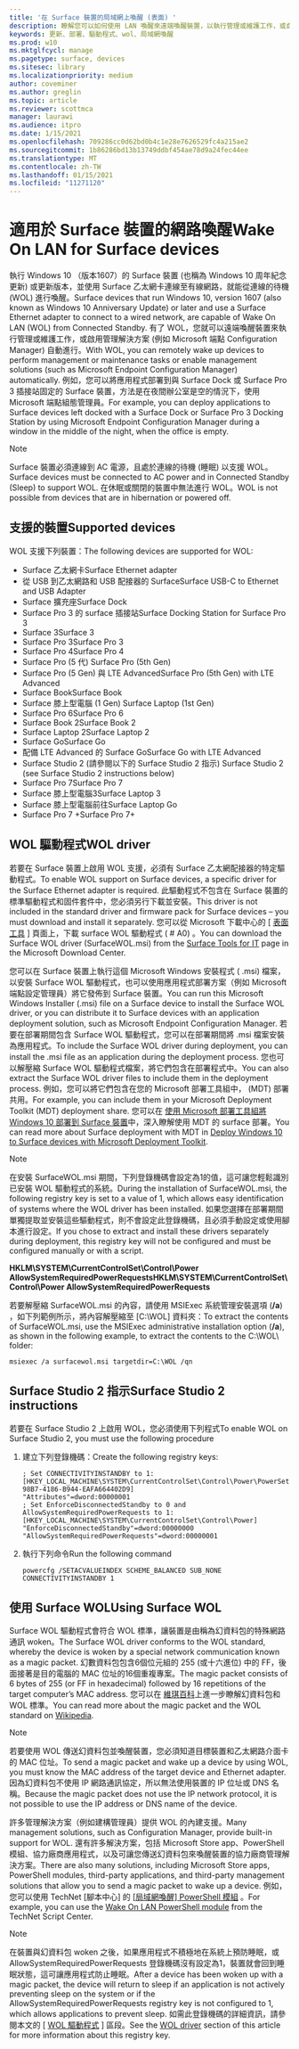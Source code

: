```yaml
---
title: '在 Surface 裝置的局域網上喚醒 (表面) '
description: 瞭解您可以如何使用 LAN 喚醒來遠端喚醒裝置，以執行管理或維護工作，或自動啟用管理解決方案，即使裝置已斷電也一樣。
keywords: 更新、部署、驅動程式、wol、局域網喚醒
ms.prod: w10
ms.mktglfcycl: manage
ms.pagetype: surface, devices
ms.sitesec: library
ms.localizationpriority: medium
author: coveminer
ms.author: greglin
ms.topic: article
ms.reviewer: scottmca
manager: laurawi
ms.audience: itpro
ms.date: 1/15/2021
ms.openlocfilehash: 709286cc0d62bd0b4c1e28e7626529fc4a215ae2
ms.sourcegitcommit: 1b86286bd13b13749ddbf454ae78d9a24fec44ee
ms.translationtype: MT
ms.contentlocale: zh-TW
ms.lasthandoff: 01/15/2021
ms.locfileid: "11271120"
---
```

# <span data-ttu-id="dceef-104">適用於 Surface 裝置的網路喚醒</span><span class="sxs-lookup"><span data-stu-id="dceef-104">Wake On LAN for Surface devices</span></span>

<span data-ttu-id="dceef-105">執行 Windows 10 （版本1607）的 Surface 裝置 (也稱為 Windows 10 周年紀念更新) 或更新版本，並使用 Surface 乙太網卡連線至有線網路，就能從連線的待機 (WOL) 進行喚醒。</span><span class="sxs-lookup"><span data-stu-id="dceef-105">Surface devices that run Windows 10, version 1607 (also known as Windows 10 Anniversary Update) or later and use a Surface Ethernet adapter to connect to a wired network, are capable of Wake On LAN (WOL) from Connected Standby.</span></span> <span data-ttu-id="dceef-106">有了 WOL，您就可以遠端喚醒裝置來執行管理或維護工作，或啟用管理解決方案 (例如 Microsoft 端點 Configuration Manager) 自動進行。</span><span class="sxs-lookup"><span data-stu-id="dceef-106">With WOL, you can remotely wake up devices to perform management or maintenance tasks or enable management solutions (such as Microsoft Endpoint Configuration Manager) automatically.</span></span> <span data-ttu-id="dceef-107">例如，您可以將應用程式部署到與 Surface Dock 或 Surface Pro 3 插接站固定的 Surface 裝置，方法是在夜間辦公室是空的情況下，使用 Microsoft 端點組態管理員。</span><span class="sxs-lookup"><span data-stu-id="dceef-107">For example, you can deploy applications to Surface devices left docked with a Surface Dock or Surface Pro 3 Docking Station by using Microsoft Endpoint Configuration Manager during a window in the middle of the night, when the office is empty.</span></span>

>[!NOTE]
><span data-ttu-id="dceef-108">Surface 裝置必須連線到 AC 電源，且處於連線的待機 (睡眠) 以支援 WOL。</span><span class="sxs-lookup"><span data-stu-id="dceef-108">Surface devices must be connected to AC power and in Connected Standby (Sleep) to support WOL.</span></span> <span data-ttu-id="dceef-109">在休眠或關閉的裝置中無法進行 WOL。</span><span class="sxs-lookup"><span data-stu-id="dceef-109">WOL is not possible from devices that are in hibernation or powered off.</span></span>

## <span data-ttu-id="dceef-110">支援的裝置</span><span class="sxs-lookup"><span data-stu-id="dceef-110">Supported devices</span></span>

<span data-ttu-id="dceef-111">WOL 支援下列裝置：</span><span class="sxs-lookup"><span data-stu-id="dceef-111">The following devices are supported for WOL:</span></span>

* <span data-ttu-id="dceef-112">Surface 乙太網卡</span><span class="sxs-lookup"><span data-stu-id="dceef-112">Surface Ethernet adapter</span></span>
* <span data-ttu-id="dceef-113">從 USB 到乙太網路和 USB 配接器的 Surface</span><span class="sxs-lookup"><span data-stu-id="dceef-113">Surface USB-C to Ethernet and USB Adapter</span></span>
* <span data-ttu-id="dceef-114">Surface 擴充座</span><span class="sxs-lookup"><span data-stu-id="dceef-114">Surface Dock</span></span>
* <span data-ttu-id="dceef-115">Surface Pro 3 的 surface 插接站</span><span class="sxs-lookup"><span data-stu-id="dceef-115">Surface Docking Station for Surface Pro 3</span></span>
* <span data-ttu-id="dceef-116">Surface 3</span><span class="sxs-lookup"><span data-stu-id="dceef-116">Surface 3</span></span>
* <span data-ttu-id="dceef-117">Surface Pro 3</span><span class="sxs-lookup"><span data-stu-id="dceef-117">Surface Pro 3</span></span>
* <span data-ttu-id="dceef-118">Surface Pro 4</span><span class="sxs-lookup"><span data-stu-id="dceef-118">Surface Pro 4</span></span>
* <span data-ttu-id="dceef-119">Surface Pro (5 代) </span><span class="sxs-lookup"><span data-stu-id="dceef-119">Surface Pro (5th Gen)</span></span>
* <span data-ttu-id="dceef-120">Surface Pro (5 Gen) 與 LTE Advanced</span><span class="sxs-lookup"><span data-stu-id="dceef-120">Surface Pro (5th Gen) with LTE Advanced</span></span>
* <span data-ttu-id="dceef-121">Surface Book</span><span class="sxs-lookup"><span data-stu-id="dceef-121">Surface Book</span></span>
* <span data-ttu-id="dceef-122">Surface 膝上型電腦 (1 Gen) </span><span class="sxs-lookup"><span data-stu-id="dceef-122">Surface Laptop (1st Gen)</span></span>
* <span data-ttu-id="dceef-123">Surface Pro 6</span><span class="sxs-lookup"><span data-stu-id="dceef-123">Surface Pro 6</span></span>
* <span data-ttu-id="dceef-124">Surface Book 2</span><span class="sxs-lookup"><span data-stu-id="dceef-124">Surface Book 2</span></span>
* <span data-ttu-id="dceef-125">Surface Laptop 2</span><span class="sxs-lookup"><span data-stu-id="dceef-125">Surface Laptop 2</span></span>
* <span data-ttu-id="dceef-126">Surface Go</span><span class="sxs-lookup"><span data-stu-id="dceef-126">Surface Go</span></span>
* <span data-ttu-id="dceef-127">配備 LTE Advanced 的 Surface Go</span><span class="sxs-lookup"><span data-stu-id="dceef-127">Surface Go with LTE Advanced</span></span>
* <span data-ttu-id="dceef-128">Surface Studio 2 (請參閱以下的 Surface Studio 2 指示) </span><span class="sxs-lookup"><span data-stu-id="dceef-128">Surface Studio 2 (see Surface Studio 2 instructions below)</span></span>
* <span data-ttu-id="dceef-129">Surface Pro 7</span><span class="sxs-lookup"><span data-stu-id="dceef-129">Surface Pro 7</span></span>
* <span data-ttu-id="dceef-130">Surface 膝上型電腦3</span><span class="sxs-lookup"><span data-stu-id="dceef-130">Surface Laptop 3</span></span>
* <span data-ttu-id="dceef-131">Surface 膝上型電腦前往</span><span class="sxs-lookup"><span data-stu-id="dceef-131">Surface Laptop Go</span></span>
* <span data-ttu-id="dceef-132">Surface Pro 7 +</span><span class="sxs-lookup"><span data-stu-id="dceef-132">Surface Pro 7+</span></span>

## <span data-ttu-id="dceef-133">WOL 驅動程式</span><span class="sxs-lookup"><span data-stu-id="dceef-133">WOL driver</span></span>

<span data-ttu-id="dceef-134">若要在 Surface 裝置上啟用 WOL 支援，必須有 Surface 乙太網配接器的特定驅動程式。</span><span class="sxs-lookup"><span data-stu-id="dceef-134">To enable WOL support on Surface devices, a specific driver for the Surface Ethernet adapter is required.</span></span> <span data-ttu-id="dceef-135">此驅動程式不包含在 Surface 裝置的標準驅動程式和固件套件中，您必須另行下載並安裝。</span><span class="sxs-lookup"><span data-stu-id="dceef-135">This driver is not included in the standard driver and firmware pack for Surface devices – you must download and install it separately.</span></span> <span data-ttu-id="dceef-136">您可以從 Microsoft 下載中心的 [ [表面工具](https://www.microsoft.com/download/details.aspx?id=46703) ] 頁面上，下載 surface WOL 驅動程式 ( # A0) 。</span><span class="sxs-lookup"><span data-stu-id="dceef-136">You can download the Surface WOL driver (SurfaceWOL.msi) from the [Surface Tools for IT](https://www.microsoft.com/download/details.aspx?id=46703) page in the Microsoft Download Center.</span></span>

<span data-ttu-id="dceef-137">您可以在 Surface 裝置上執行這個 Microsoft Windows 安裝程式 ( .msi) 檔案，以安裝 Surface WOL 驅動程式，也可以使用應用程式部署方案（例如 Microsoft 端點設定管理員）將它發佈到 Surface 裝置。</span><span class="sxs-lookup"><span data-stu-id="dceef-137">You can run this Microsoft Windows Installer (.msi) file on a Surface device to install the Surface WOL driver, or you can distribute it to Surface devices with an application deployment solution, such as Microsoft Endpoint Configuration Manager.</span></span> <span data-ttu-id="dceef-138">若要在部署期間包含 Surface WOL 驅動程式，您可以在部署期間將 .msi 檔案安裝為應用程式。</span><span class="sxs-lookup"><span data-stu-id="dceef-138">To include the Surface WOL driver during deployment, you can install the .msi file as an application during the deployment process.</span></span> <span data-ttu-id="dceef-139">您也可以解壓縮 Surface WOL 驅動程式檔案，將它們包含在部署程式中。</span><span class="sxs-lookup"><span data-stu-id="dceef-139">You can also extract the Surface WOL driver files to include them in the deployment process.</span></span> <span data-ttu-id="dceef-140">例如，您可以將它們包含在您的 Microsoft 部署工具組中， (MDT) 部署共用。</span><span class="sxs-lookup"><span data-stu-id="dceef-140">For example, you can include them in your Microsoft Deployment Toolkit (MDT) deployment share.</span></span> <span data-ttu-id="dceef-141">您可以在 [使用 Microsoft 部署工具組將 Windows 10 部署到 Surface 裝置](https://technet.microsoft.com/itpro/surface/deploy-windows-10-to-surface-devices-with-mdt)中，深入瞭解使用 MDT 的 surface 部署。</span><span class="sxs-lookup"><span data-stu-id="dceef-141">You can read more about Surface deployment with MDT in [Deploy Windows 10 to Surface devices with Microsoft Deployment Toolkit](https://technet.microsoft.com/itpro/surface/deploy-windows-10-to-surface-devices-with-mdt).</span></span>

> [!NOTE]
> <span data-ttu-id="dceef-142">在安裝 SurfaceWOL.msi 期間，下列登錄機碼會設定為1的值，這可讓您輕鬆識別已安裝 WOL 驅動程式的系統。</span><span class="sxs-lookup"><span data-stu-id="dceef-142">During the installation of SurfaceWOL.msi, the following registry key is set to a value of 1, which allows easy identification of systems where the WOL driver has been installed.</span></span> <span data-ttu-id="dceef-143">如果您選擇在部署期間單獨提取並安裝這些驅動程式，則不會設定此登錄機碼，且必須手動設定或使用腳本進行設定。</span><span class="sxs-lookup"><span data-stu-id="dceef-143">If you chose to extract and install these drivers separately during deployment, this registry key will not be configured and must be configured manually or with a script.</span></span>
> 
> **<span data-ttu-id="dceef-144">HKLM\SYSTEM\CurrentControlSet\Control\Power AllowSystemRequiredPowerRequests</span><span class="sxs-lookup"><span data-stu-id="dceef-144">HKLM\SYSTEM\CurrentControlSet\Control\Power AllowSystemRequiredPowerRequests</span></span>** 

<span data-ttu-id="dceef-145">若要解壓縮 SurfaceWOL.msi 的內容，請使用 MSIExec 系統管理安裝選項 (**/a**) ，如下列範例所示，將內容解壓縮至 [C:\WOL\] 資料夾：</span><span class="sxs-lookup"><span data-stu-id="dceef-145">To extract the contents of SurfaceWOL.msi, use the MSIExec administrative installation option (**/a**), as shown in the following example, to extract the contents to the C:\WOL\ folder:</span></span>

   `msiexec /a surfacewol.msi targetdir=C:\WOL /qn`

## <span data-ttu-id="dceef-146">Surface Studio 2 指示</span><span class="sxs-lookup"><span data-stu-id="dceef-146">Surface Studio 2 instructions</span></span>

<span data-ttu-id="dceef-147">若要在 Surface Studio 2 上啟用 WOL，您必須使用下列程式</span><span class="sxs-lookup"><span data-stu-id="dceef-147">To enable WOL on Surface Studio 2, you must use the following procedure</span></span>

1. <span data-ttu-id="dceef-148">建立下列登錄機碼：</span><span class="sxs-lookup"><span data-stu-id="dceef-148">Create the following registry keys:</span></span>

   ```console
   ; Set CONNECTIVITYINSTANDBY to 1:
   [HKEY_LOCAL_MACHINE\SYSTEM\CurrentControlSet\Control\Power\PowerSettings\F15576E8-98B7-4186-B944-EAFA664402D9]
   "Attributes"=dword:00000001
   ; Set EnforceDisconnectedStandby to 0 and AllowSystemRequiredPowerRequests to 1:
   [HKEY_LOCAL_MACHINE\SYSTEM\CurrentControlSet\Control\Power]
   "EnforceDisconnectedStandby"=dword:00000000
   "AllowSystemRequiredPowerRequests"=dword:00000001
   ```

2. <span data-ttu-id="dceef-149">執行下列命令</span><span class="sxs-lookup"><span data-stu-id="dceef-149">Run the following command</span></span>

    ```powercfg /SETACVALUEINDEX SCHEME_BALANCED SUB_NONE CONNECTIVITYINSTANDBY 1```

## <span data-ttu-id="dceef-150">使用 Surface WOL</span><span class="sxs-lookup"><span data-stu-id="dceef-150">Using Surface WOL</span></span>

<span data-ttu-id="dceef-151">Surface WOL 驅動程式會符合 WOL 標準，讓裝置是由稱為幻資料包的特殊網路通訊 woken。</span><span class="sxs-lookup"><span data-stu-id="dceef-151">The Surface WOL driver conforms to the WOL standard, whereby the device is woken by a special network communication known as a magic packet.</span></span> <span data-ttu-id="dceef-152">幻數資料包包含6個位元組的 255 (或十六進位) 中的 FF，後面接著是目的電腦的 MAC 位址的16個重複專案。</span><span class="sxs-lookup"><span data-stu-id="dceef-152">The magic packet consists of 6 bytes of 255 (or FF in hexadecimal) followed by 16 repetitions of the target computer’s MAC address.</span></span> <span data-ttu-id="dceef-153">您可以在 [維琪百科](https://wikipedia.org/wiki/Wake-on-LAN#Magic_packet)上進一步瞭解幻資料包和 WOL 標準。</span><span class="sxs-lookup"><span data-stu-id="dceef-153">You can read more about the magic packet and the WOL standard on [Wikipedia](https://wikipedia.org/wiki/Wake-on-LAN#Magic_packet).</span></span>

>[!NOTE]
><span data-ttu-id="dceef-154">若要使用 WOL 傳送幻資料包並喚醒裝置，您必須知道目標裝置和乙太網路介面卡的 MAC 位址。</span><span class="sxs-lookup"><span data-stu-id="dceef-154">To send a magic packet and wake up a device by using WOL, you must know the MAC address of the target device and Ethernet adapter.</span></span> <span data-ttu-id="dceef-155">因為幻資料包不使用 IP 網路通訊協定，所以無法使用裝置的 IP 位址或 DNS 名稱。</span><span class="sxs-lookup"><span data-stu-id="dceef-155">Because the magic packet does not use the IP network protocol, it is not possible to use the IP address or DNS name of the device.</span></span>

<span data-ttu-id="dceef-156">許多管理解決方案（例如建構管理員）提供 WOL 的內建支援。</span><span class="sxs-lookup"><span data-stu-id="dceef-156">Many management solutions, such as Configuration Manager, provide built-in support for WOL.</span></span> <span data-ttu-id="dceef-157">還有許多解決方案，包括 Microsoft Store app、PowerShell 模組、協力廠商應用程式，以及可讓您傳送幻資料包來喚醒裝置的協力廠商管理解決方案。</span><span class="sxs-lookup"><span data-stu-id="dceef-157">There are also many solutions, including Microsoft Store apps, PowerShell modules, third-party applications, and third-party management solutions that allow you to send a magic packet to wake up a device.</span></span> <span data-ttu-id="dceef-158">例如，您可以使用 TechNet [腳本中心] 的 [ [局域網喚醒] PowerShell 模組](https://gallery.technet.microsoft.com/scriptcenter/Wake-On-Lan-815424c4) 。</span><span class="sxs-lookup"><span data-stu-id="dceef-158">For example, you can use the [Wake On LAN PowerShell module](https://gallery.technet.microsoft.com/scriptcenter/Wake-On-Lan-815424c4) from the TechNet Script Center.</span></span> 

>[!NOTE]
><span data-ttu-id="dceef-159">在裝置與幻資料包 woken 之後，如果應用程式不積極地在系統上預防睡眠，或 AllowSystemRequiredPowerRequests 登錄機碼沒有設定為1，裝置就會回到睡眠狀態，這可讓應用程式防止睡眠。</span><span class="sxs-lookup"><span data-stu-id="dceef-159">After a device has been woken up with a magic packet, the device will return to sleep if an application is not actively preventing sleep on the system or if the AllowSystemRequiredPowerRequests registry key is not configured to 1, which allows applications to prevent sleep.</span></span> <span data-ttu-id="dceef-160">如需此登錄機碼的詳細資訊，請參閱本文的 [ [WOL 驅動程式](#wol-driver) ] 區段。</span><span class="sxs-lookup"><span data-stu-id="dceef-160">See the [WOL driver](#wol-driver) section of this article for more information about this registry key.</span></span>
